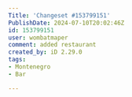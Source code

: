 ```yaml
---
Title: 'Changeset #153799151'
PublishDate: 2024-07-10T20:02:46Z
id: 153799151
user: wombatmaper
comment: added restaurant
created_by: iD 2.29.0
tags:
- Montenegro
- Bar

---
```

